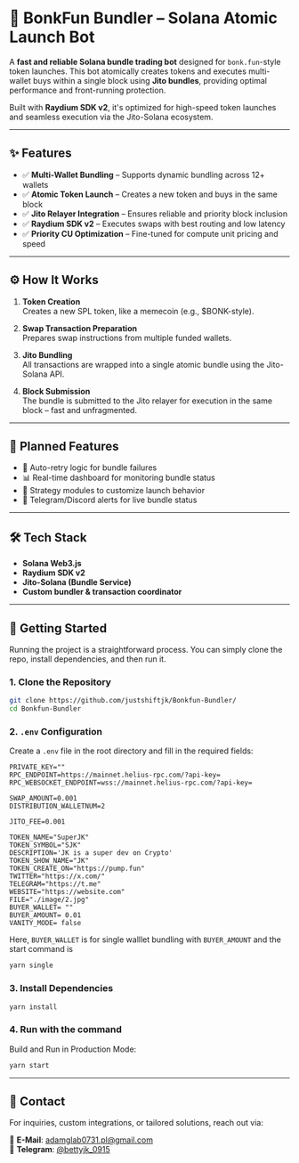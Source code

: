 # 🚀 BonkFun Bundler – Solana Atomic Launch Bot

A **fast and reliable Solana bundle trading bot** designed for `bonk.fun`-style token launches. This bot atomically creates tokens and executes multi-wallet buys within a single block using **Jito bundles**, providing optimal performance and front-running protection.

Built with **Raydium SDK v2**, it's optimized for high-speed token launches and seamless execution via the Jito-Solana ecosystem.

---

## ✨ Features

- ✅ **Multi-Wallet Bundling** – Supports dynamic bundling across 12+ wallets
- ✅ **Atomic Token Launch** – Creates a new token and buys in the same block
- ✅ **Jito Relayer Integration** – Ensures reliable and priority block inclusion
- ✅ **Raydium SDK v2** – Executes swaps with best routing and low latency
- ✅ **Priority CU Optimization** – Fine-tuned for compute unit pricing and speed

---

## ⚙️ How It Works

1. **Token Creation**  
   Creates a new SPL token, like a memecoin (e.g., $BONK-style).

2. **Swap Transaction Preparation**  
   Prepares swap instructions from multiple funded wallets.

3. **Jito Bundling**  
   All transactions are wrapped into a single atomic bundle using the Jito-Solana API.

4. **Block Submission**  
   The bundle is submitted to the Jito relayer for execution in the same block – fast and unfragmented.

---

## 🧪 Planned Features

- 🔄 Auto-retry logic for bundle failures
- 📊 Real-time dashboard for monitoring bundle status
- 🎯 Strategy modules to customize launch behavior
- 📩 Telegram/Discord alerts for live bundle status

---

## 🛠 Tech Stack

- **Solana Web3.js**
- **Raydium SDK v2**
- **Jito-Solana (Bundle Service)**
- **Custom bundler & transaction coordinator**

---

## 🚀 Getting Started

Running the project is a straightforward process. You can simply clone the repo, install dependencies, and then run it.

### 1. Clone the Repository

```bash
git clone https://github.com/justshiftjk/Bonkfun-Bundler/
cd Bonkfun-Bundler
```
### 2. `.env` Configuration

Create a `.env` file in the root directory and fill in the required fields:

```env
PRIVATE_KEY=""
RPC_ENDPOINT=https://mainnet.helius-rpc.com/?api-key=
RPC_WEBSOCKET_ENDPOINT=wss://mainnet.helius-rpc.com/?api-key=

SWAP_AMOUNT=0.001             
DISTRIBUTION_WALLETNUM=2       

JITO_FEE=0.001

TOKEN_NAME="SuperJK"
TOKEN_SYMBOL="SJK"
DESCRIPTION='JK is a super dev on Crypto'
TOKEN_SHOW_NAME="JK"
TOKEN_CREATE_ON="https://pump.fun"
TWITTER="https://x.com/"
TELEGRAM="https://t.me"
WEBSITE="https://website.com"
FILE="./image/2.jpg"
BUYER_WALLET= ""
BUYER_AMOUNT= 0.01
VANITY_MODE= false
``` 
Here, `BUYER_WALLET` is for single walllet bundling with `BUYER_AMOUNT` and the start command is

```bash
yarn single
```

### 3. Install Dependencies

```bash
yarn install
```

### 4. Run with the command

Build and Run in Production Mode:
```bash
yarn start
```

---

## 📩 Contact  
For inquiries, custom integrations, or tailored solutions, reach out via:  

📧 **E-Mail**: [adamglab0731.pl@gmail.com](mailto:adamglab0731.pl@gmail.com)  
💬 **Telegram**: [@bettyjk_0915](https://t.me/bettyjk_0915)
